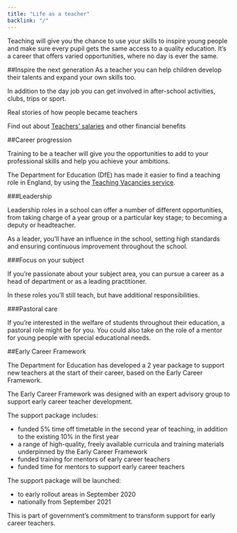 ```yaml
---
title: "Life as a teacher"
backlink: "/"
---
```


<div class="jumbotron">
  <p>Teaching will give you the chance to use your skills to inspire young people and make sure every pupil gets the same access to a quality education.  It’s a career that offers varied opportunities, where no day is ever the same.</p>
</div>

##Inspire the next generation
As a teacher you can help children develop their talents and expand your own skills too.

In addition to the day job you can get involved in after-school activities, clubs, trips or sport.

Real stories of how people became teachers

Find out about [Teachers’ salaries](./teachers-salaries-and-benefits) and other financial benefits

##Career progression

Training to be a teacher will give you the opportunities to add to your professional skills and help you achieve your ambitions.

The Department for Education (DfE) has made it easier to find a teaching role in England, by using the [Teaching Vacancies service](https://teaching-vacancies.service.gov.uk/).

###Leadership

Leadership roles in a school can offer a number of different opportunities, from taking charge of a year group or a particular key stage; to becoming a deputy or headteacher.

As a leader, you’ll have an influence in the school, setting high standards and ensuring continuous improvement throughout the school.

###Focus on your subject

If you’re passionate about your subject area, you can pursue a career as a head of department or as a leading practitioner.  

In these roles you’ll still teach, but have additional responsibilities.

###Pastoral care

If you’re interested in the welfare of students throughout their education, a pastoral role might be for you. You could also take on the role of a mentor for young people with special educational needs.

##Early Career Framework

The Department for Education has developed a 2 year package to support new teachers at the start of their career, based on the Early Career Framework.

The Early Career Framework was designed with an expert advisory group to support early career teacher development.

The support package includes:

  - funded 5% time off timetable in the second year of teaching, in addition to the existing 10% in the first year
  - a range of high-quality, freely available curricula and training materials underpinned by the Early Career Framework
  - funded training for mentors of early career teachers
  - funded time for mentors to support early career teachers

The support package will be launched:

  - to early rollout areas in September 2020
  - nationally from September 2021

This is part of government’s commitment to transform support for early career teachers.
